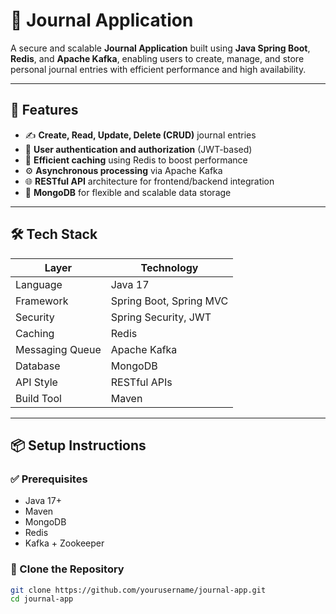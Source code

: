 # 📝 Journal Application

A secure and scalable **Journal Application** built using **Java Spring Boot**, **Redis**, and **Apache Kafka**, enabling users to create, manage, and store personal journal entries with efficient performance and high availability.

---

## 🚀 Features

- ✍️ **Create, Read, Update, Delete (CRUD)** journal entries
- 🔐 **User authentication and authorization** (JWT-based)
- 🧠 **Efficient caching** using Redis to boost performance
- ⚙️ **Asynchronous processing** via Apache Kafka
- 🌐 **RESTful API** architecture for frontend/backend integration
- 📄 **MongoDB** for flexible and scalable data storage

---

## 🛠️ Tech Stack

| Layer              | Technology              |
|--------------------|--------------------------|
| Language           | Java 17                  |
| Framework          | Spring Boot, Spring MVC  |
| Security           | Spring Security, JWT     |
| Caching            | Redis                    |
| Messaging Queue    | Apache Kafka             |
| Database           | MongoDB                  |
| API Style          | RESTful APIs             |
| Build Tool         | Maven                    |

---

## 📦 Setup Instructions

### ✅ Prerequisites

- Java 17+
- Maven
- MongoDB
- Redis
- Kafka + Zookeeper

### 🚧 Clone the Repository

```bash
git clone https://github.com/yourusername/journal-app.git
cd journal-app
